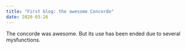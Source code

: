 ```yaml
---
title: "First blog: the awesome Concorde"
date: 2020-03-26
---
```

The concorde was awesome. But its use has been ended due to several mysfunctions.
